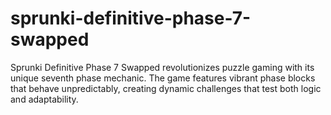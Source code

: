 # sprunki-definitive-phase-7-swapped
Sprunki Definitive Phase 7 Swapped revolutionizes puzzle gaming with its unique seventh phase mechanic. The game features vibrant phase blocks that behave unpredictably, creating dynamic challenges that test both logic and adaptability.
